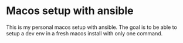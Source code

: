 # Macos setup with ansible

This is my personal macos setup with ansible.
The goal is to be able to setup a dev env in a fresh macos install with only one command.
